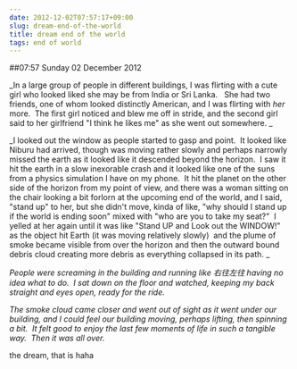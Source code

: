 ```yaml
---
date: 2012-12-02T07:57:17+09:00
slug: dream-end-of-the-world
title: dream end of the world
tags: end of world
---
```


##07:57 Sunday 02 December 2012

_In a large group of people in different buildings, I was flirting with a cute girl who looked liked she may be from India or Sri Lanka.   She had two friends, one of whom looked distinctly American, and I was flirting with *her* more.  The first girl noticed and blew me off in stride, and the second girl said to her girlfriend "I think he likes me" as she went out somewhere. _

_I looked out the window as people started to gasp and point.  It looked like Niburu had arrived, though was moving rather slowly and perhaps narrowly missed the earth as it looked like it descended beyond the horizon.  I saw it hit the earth in a slow inexorable crash and it looked like one of the suns from a physics simulation I have on my phone.  It hit the planet on the other side of the horizon from my point of view, and there was a woman sitting on the chair looking a bit forlorn at the upcoming end of the world, and I said, "stand up" to her, but she didn't move, kinda of like, "why should I stand up if the world is ending soon" mixed with "who are you to take my seat?"  I yelled at her again until it was like "Stand UP and Look out the WINDOW!" as the object hit Earth (it was moving relatively slowly)  and the plume of smoke became visible from over the horizon and then the outward bound debris cloud creating more debris as everything collapsed in its path. _

_People were screaming in the building and running like 右往左往 having no idea what to do.  I sat down on the floor and watched, keeping my back straight and eyes open, ready for the ride._

_The smoke cloud came closer and went out of sight as it went under our building, and I could feel our building moving, perhaps lifting, then spinning a bit.  It felt good to enjoy the last few moments of life in such a tangible way.  Then it was all over._

the dream, that is haha
